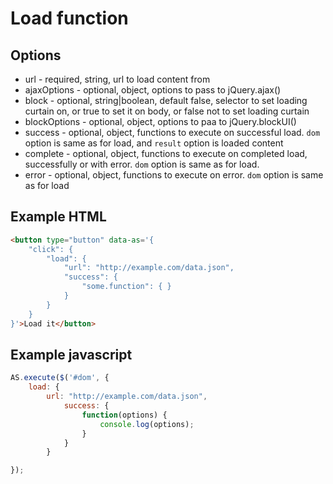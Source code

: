 Load function
=============

Options
-------

 * url - required, string, url to load content from
 * ajaxOptions - optional, object, options to pass to jQuery.ajax()
 * block - optional, string|boolean, default false, selector to set loading curtain on, or true to set it on body, or false not to set loading curtain
 * blockOptions - optional, object, options to paa to jQuery.blockUI()
 * success - optional, object, functions to execute on successful load. ```dom``` option is same as for load, and ```result``` option is loaded content
 * complete - optional, object, functions to execute on completed load, successfully or with error. ```dom``` option is same as for load.
 * error - optional, object, functions to execute on error. ```dom``` option is same as for load


Example HTML
------------

``` html
<button type="button" data-as='{
    "click": {
        "load": {
            "url": "http://example.com/data.json",
            "success": {
                "some.function": { }
            }
        }
    }
}'>Load it</button>
```

Example javascript
------------------

``` js
AS.execute($('#dom', {
    load: {
        url: "http://example.com/data.json",
            success: {
                function(options) {
                    console.log(options);
                }
            }
        }

});
```
